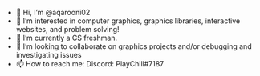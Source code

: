 - 👋 Hi, I’m @aqarooni02
- 👀 I’m interested in computer graphics, graphics libraries, interactive websites, and problem solving!
- 🌱 I’m currently a CS freshman.
- 💞️ I’m looking to collaborate on graphics projects and/or debugging and investigating issues
- 📫 How to reach me: Discord: PlayChill#7187

<!---
aqarooni02/aqarooni02 is a ✨ special ✨ repository because its `README.md` (this file) appears on your GitHub profile.
You can click the Preview link to take a look at your changes.
--->
